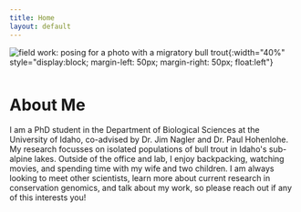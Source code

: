 ```yaml
---
title: Home
layout: default
---
```


![field work: posing for a photo with a migratory bull trout](https://jacobwbowman.github.io/website/assets/images/bulltroutselfie.JPG){:width="40%" style="display:block; margin-left: 50px; margin-right: 50px; float:left"}


<h1 style="margin-top: 50px">
About Me
</h1>

I am a PhD student in the Department of Biological Sciences at the University of Idaho, co-advised by Dr. Jim Nagler and Dr. Paul Hohenlohe. My research focusses on isolated populations of bull trout in Idaho's sub-alpine lakes. Outside of the office and lab, I enjoy backpacking, watching movies, and spending time with my wife and two children. I am always looking to meet other scientists, learn more about current research in conservation genomics, and talk about my work, so please reach out if any of this interests you!
